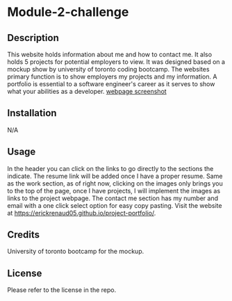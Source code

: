 # Module-2-challenge

## Description
This website holds information about me and how to contact me. It also holds 5 projects for potential employers to view. It was designed based on a mockup show by university of toronto coding bootcamp.
The websites primary function is to show employers my projects and my information.
A portfolio is essential to a software engineer's career as it serves to show what your abilities as a developer. [webpage screenshot](/assets/project-portfolio_erickrenaud05.github.io.jpeg) 

## Installation
N/A

## Usage
In the header you can click on the links to go directly to the sections the indicate. The resume link will be added once I have a proper resume. Same as the work section, as of right now, clicking on the images only brings you to the top of the page, once I have projects, I will implement the images as links to the project webpage. The contact me section has my number and email with a one click select option for easy copy pasting. Visit the website at https://erickrenaud05.github.io/project-portfolio/.

## Credits
University of toronto bootcamp for the mockup.

## License 
Please refer to the license in the repo.